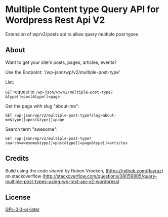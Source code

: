 # Multiple Content type Query API for Wordpress Rest Api V2

Extension of wp/v2/posts api to allow query multiple post types


## About

Want to get your site's posts, pages, articles, events?

Use the Endpoint: '/wp-json/wp/v2/multiple-post-type'

List: 

`GET` request to `/wp-json/wp/v2/multiple-post-type?&type[]=post&type[]=page`

Get the page with slug "about-me": 

`GET /wp-json/wp/v2/multiple-post-type?slug=about-me&type[]=post&type[]=page`

Search term "awesome": 

`GET /wp-json/wp/v2/multiple-post-type?search=awesome&type[]=post&type[]=page&type[]=articles`


## Credits

Build using the code shared by Ruben Vreeken, (https://github.com/Rayraz)
on stackoverflow (http://stackoverflow.com/questions/38059805/query-multiple-post-types-using-wp-rest-api-v2-wordpress)


## License

[GPL-3.0-or-later](http://www.gnu.org/licenses/gpl-3.0.html)

